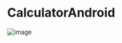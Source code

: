 # CalculatorAndroid

![image](https://github.com/20981A4656/Android-Calculator-App/assets/109653679/17a1562a-d380-4424-b624-7b5b92fdc792)

